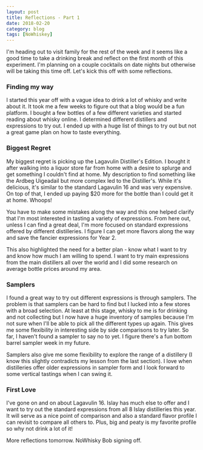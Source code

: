 ```yaml
---
layout: post
title: Reflections - Part 1
date: 2018-02-20
category: blog
tags: [NoWhiskey]
---
```


I'm heading out to visit family for the rest of the week and it seems like a good time to take a drinking break and reflect on the first month of this experiment. I'm planning on a couple cocktails on date nights but otherwise will be taking this time off. Let's kick this off with some reflections.

### Finding my way

I started this year off with a vague idea to drink a lot of whisky and write about it. It took me a few weeks to figure out that a blog would be a fun platform. I bought a few bottles of a few different varieties and started reading about whisky online. I determined different distillers and expressions to try out. I ended up with a huge list of things to try out but not a great game plan on how to taste everything.

### Biggest Regret

My biggest regret is picking up the Lagavulin Distiller's Edition. I bought it after walking into a liquor store far from home with a desire to splurge and get something I couldn't find at home. My description to find something like the Ardbeg Uigeadail but more complex led to the Distiller's. While it's delicious, it's similar to the standard Lagavulin 16 and was very expensive. On top of that, I ended up paying $20 more for the bottle than I could get it at home. Whoops!

You have to make some mistakes along the way and this one helped clarify that I'm most interested in tasting a variety of expressions. From here out, unless I can find a great deal, I'm more focused on standard expressions offered by different distilleries. I figure I can get more flavors along the way and save the fancier expressions for Year 2.

This also highlighted the need for a better plan - know what I want to try and know how much I am willing to spend. I want to try main expressions from the main distillers all over the world and I did some research on average bottle prices around my area.

### Samplers

I found a great way to try out different expressions is through samplers. The problem is that samplers can be hard to find but I lucked into a few stores with a broad selection. At least at this stage, whisky to me is for drinking and not collecting but I now have a huge inventory of samples because I'm not sure when I'll be able to pick all the different types up again. This gives me some flexibility in interesting side by side comparisons to try later. So far, I haven't found a sampler to say no to yet. I figure there's a fun bottom barrel sampler week in my future.

Samplers also give me some flexibility to explore the range of a distillery (I know this slightly contradicts my lesson from the last section). I love when distilleries offer older expressions in sampler form and I look forward to some vertical tastings when I can swing it.

### First Love

I've gone on and on about Lagavulin 16. Islay has much else to offer and I want to try out the standard expressions from all 8 Islay distilleries this year. It will serve as a nice point of comparison and also a standard flavor profile I can revisit to compare all others to. Plus, big and peaty is my favorite profile so why not drink a lot of it!

More reflections tomorrow. NoWhisky Bob signing off.
